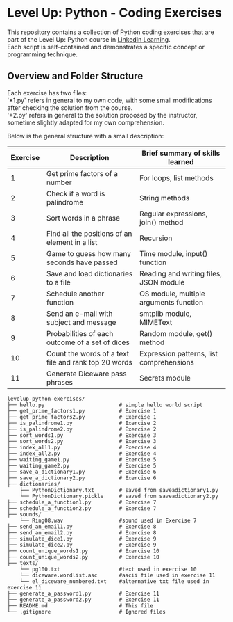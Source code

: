 # Level Up: Python - Coding Exercises

This repository contains a collection of Python coding exercises that are part of the Level Up: Python course in [LinkedIn Learning][url].  
Each script is self-contained and demonstrates a specific concept or programming technique.

## Overview and Folder Structure

Each exercise has two files:  
    '*1.py' refers in general to my own code, with some small modifications after checking the solution from the course.  
    '*2.py' refers in general to the solution proposed by the instructor, sometime slightly adapted for my own comprehension.

Below is the general structure with a small description:  

| Exercise | Description                                          | Brief summary of skills learned          |
|----------|------------------------------------------------------|------------------------------------------|
| 1        | Get prime factors of a number                        | For loops, list methods                  |
| 2        | Check if a word is palindrome                        | String methods                           |
| 3        | Sort words in a phrase                               | Regular expressions, join() method       |
| 4        | Find all the positions of an element in a list       | Recursion                                |
| 5        | Game to guess how many seconds have passed           | Time module, input() function            |
| 6        | Save and load dictionaries to a file                 | Reading and writing files, JSON module   |
| 7        | Schedule another function                            | OS module, multiple arguments function   |
| 8        | Send an e-mail with subject and message              | smtplib module, MIMEText                 |
| 9        | Probabilities of each outcome of a set of dices      | Random module, get() method              |
|10        | Count the words of a text file and rank top 20 words | Expression patterns, list comprehensions |
|11        | Generate Diceware pass phrases                       | Secrets module                           |


```plaintext
levelup-python-exercises/
├── hello.py                        # simple hello world script
├── get_prime_factors1.py           # Exercise 1
├── get_prime_factors2.py           # Exercise 1
├── is_palindrome1.py               # Exercise 2
├── is_palindrome2.py               # Exercise 2
├── sort_words1.py                  # Exercise 3
├── sort_words2.py                  # Exercise 3
├── index_all1.py                   # Exercise 4
├── index_all2.py                   # Exercise 4
├── waiting_game1.py                # Exercise 5
├── waiting_game2.py                # Exercise 5
├── save_a_dictionary1.py           # Exercise 6
├── save_a_dictionary2.py           # Exercise 6
├── dictionaries/
    ├── PythonDictionary.txt        # saved from saveadictionary1.py
    └── PythonDictionary.pickle     # saved from saveadictionary2.py
├── schedule_a_function1.py         # Exercise 7 
├── schedule_a_function2.py         # Exercise 7
├── sounds/
    └── Ring08.wav                  #sound used in Exercise 7
├── send_an_email1.py               # Exercise 8
├── send_an_email2.py               # Exercise 8
├── simulate_dice1.py               # Exercise 9
├── simulate_dice2.py               # Exercise 9
├── count_unique_words1.py          # Exercise 10
├── count_unique_words2.py          # Exercise 10
├── texts/
    └── pg100.txt                   #text used in exercise 10
    └── diceware.wordlist.asc       #ascii file used in exercise 11
    └── el_diceware_numbered.txt    #alternative txt file used in exercise 11
├── generate_a_password1.py         # Exercise 11
├── generate_a_password2.py         # Exercise 11
├── README.md                       # This file
└── .gitignore                      # Ignored files
```

[url]:https://www.linkedin.com/learning/level-up-python

